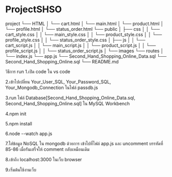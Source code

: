 ﻿# ProjectSHSO

project
└── HTML
│   └── cart.html
│   └── main.html
│   └── product.html
│   └── profile.html
│   └── status_order.html
└── public
│   ├── css
│   │   └── cart_style.css
│   │   └── main_style.css
│   │   └── product_style.css
│   │   └── profile_style.css
│   │   └── status_order_style.css
│   ├── js
│   │   └── cart_script.js
│   │   └── main_script.js
│   │   └── product_script.js
│   │   └── profile_script.js
│   │   └── status_order_script.js
│   └── images
└── routes
│    └── index.js
└── app.js
└── Second_Hand_Shopping_Online_Data.sql
└── Second_Hand_Shopping_Online.sql
└── README.md

วิธีการ run
1.เปิด code ใน vs code

2.เข้าไปเปลี่ยน Your_User_SQL, Your_Password_SQL, Your_Mongodb_Connection ในไฟล์ passdb.js

3.run ไฟล์ Database[Second_Hand_Shopping_Online_Data.sql, Second_Hand_Shopping_Online.sql] ใน MySQL Workbench

4.npm init

5.npm install

6.node --watch app.js

7.ใส่ข้อมูล NoSQL ใน mongodb ด้วยการ เข้าไปที่ไฟล์ app.js และ uncomment บรรทัดที่ 85-86 เมื่อรันเสร็จให้ comment กลับเหมือนเดิม

8.เข้าถึง localhost:3000 ในเว็บ browser

9.เริ่มต้นใช้งานเว็บ

